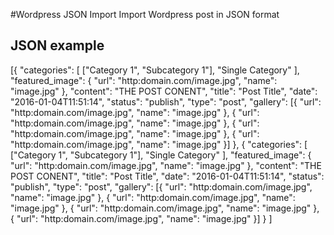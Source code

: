 #Wordpress JSON Import
Import Wordpress post in JSON format 
## JSON example 
[{
		"categories": [
			["Category 1", "Subcategory 1"],
			"Single Category"
		],
		"featured_image": {
			"url": "http:domain.com/image.jpg",
			"name": "image.jpg"
		},
		"content": "THE POST CONENT",
		"title": "Post Title",
		"date": "2016-01-04T11:51:14",
		"status": "publish",
		"type": "post",
		"gallery": [{
			"url": "http:domain.com/image.jpg",
			"name": "image.jpg"
		}, {
			"url": "http:domain.com/image.jpg",
			"name": "image.jpg"
		}, {
			"url": "http:domain.com/image.jpg",
			"name": "image.jpg"
		}, {
			"url": "http:domain.com/image.jpg",
			"name": "image.jpg"
		}]
	},
	{
		"categories": [
			["Category 1", "Subcategory 1"],
			"Single Category"
		],
		"featured_image": {
			"url": "http:domain.com/image.jpg",
			"name": "image.jpg"
		},
		"content": "THE POST CONENT",
		"title": "Post Title",
		"date": "2016-01-04T11:51:14",
		"status": "publish",
		"type": "post",
		"gallery": [{
			"url": "http:domain.com/image.jpg",
			"name": "image.jpg"
		}, {
			"url": "http:domain.com/image.jpg",
			"name": "image.jpg"
		}, {
			"url": "http:domain.com/image.jpg",
			"name": "image.jpg"
		}, {
			"url": "http:domain.com/image.jpg",
			"name": "image.jpg"
		}]
	}
]
